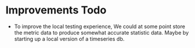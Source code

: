 
# Improvements Todo

- To improve the local testing experience, We could at some point store the metric data to produce somewhat accurate statistic data.
Maybe by starting up a local version of a timeseries db.
